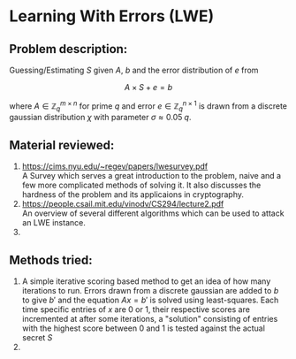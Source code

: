 # Learning With Errors (LWE)

## Problem description:

Guessing/Estimating $S$ given $A$, $b$ and the error distribution of $e$ from

$$
A \times S + e = b
$$

where $A\in \mathbb{Z}_q^{m\times n}$ for prime $q$ and error $e\in \mathbb{Z}_q^{n\times1}$ is drawn from a discrete gaussian distribution $\chi$ with parameter $\sigma\approx 0.05\;q$.

## Material reviewed:

1. https://cims.nyu.edu/~regev/papers/lwesurvey.pdf<br>
	A Survey which serves a great introduction to the problem, naive and a few more complicated methods of solving it. It also discusses the hardness of the problem and its applicaions in cryptography.
2. https://people.csail.mit.edu/vinodv/CS294/lecture2.pdf<br>
	An overview of several different algorithms which can be used to attack an LWE instance.
3. 


## Methods tried:

1. A simple iterative scoring based method to get an idea of how many iterations to run. Errors drawn from a discrete gaussian are added to $b$ to give $b'$ and the equation $Ax = b'$ is solved using least-squares. Each time specific entries of $x$ are 0 or 1, their respective scores are incremented at after some iterations, a "solution" consisting of entries with the highest score between 0 and 1 is tested against the actual secret $S$
2. 